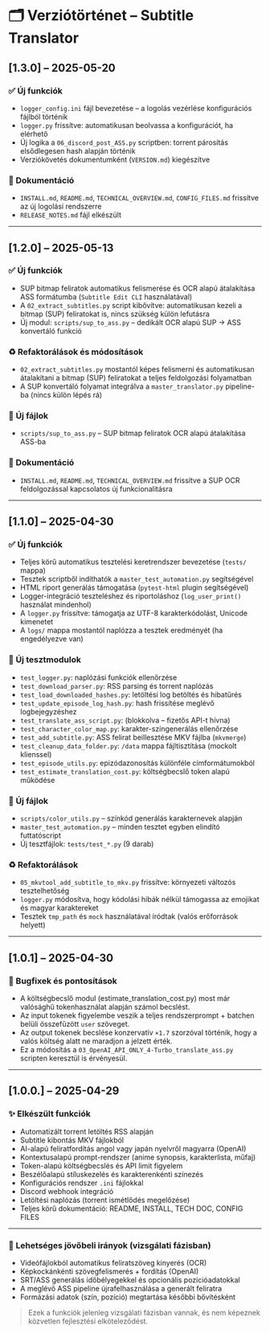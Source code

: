 # 🗂️ Verziótörténet – Subtitle Translator

## \[1.3.0] – 2025-05-20

### ✅ Új funkciók

* `logger_config.ini` fájl bevezetése – a logolás vezérlése konfigurációs fájlból történik
* `logger.py` frissítve: automatikusan beolvassa a konfigurációt, ha elérhető
* Új logika a `06_discord_post_ASS.py` scriptben: torrent párosítás elsődlegesen hash alapján történik
* Verziókövetés dokumentumként (`VERSION.md`) kiegészítve

### 📄 Dokumentáció

* `INSTALL.md`, `README.md`, `TECHNICAL_OVERVIEW.md`, `CONFIG_FILES.md` frissítve az új logolási rendszerre
* `RELEASE_NOTES.md` fájl elkészült

---

## \[1.2.0] – 2025-05-13

### ✅ Új funkciók

* SUP bitmap feliratok automatikus felismerése és OCR alapú átalakítása ASS formátumba (`Subtitle Edit CLI` használatával)
* A `02_extract_subtitles.py` script kibővítve: automatikusan kezeli a bitmap (SUP) feliratokat is, nincs szükség külön lefutásra
* Új modul: `scripts/sup_to_ass.py` – dedikált OCR alapú SUP → ASS konvertáló funkció

### ♻️ Refaktorálások és módosítások

* `02_extract_subtitles.py` mostantól képes felismerni és automatikusan átalakítani a bitmap (SUP) feliratokat a teljes feldolgozási folyamatban
* A SUP konvertáló folyamat integrálva a `master_translator.py` pipeline-ba (nincs külön lépés rá)

### 📂 Új fájlok

* `scripts/sup_to_ass.py` – SUP bitmap feliratok OCR alapú átalakítása ASS-ba

### 📄 Dokumentáció

* `INSTALL.md`, `README.md`, `TECHNICAL_OVERVIEW.md` frissítve a SUP OCR feldolgozással kapcsolatos új funkcionalitásra

---

## \[1.1.0] – 2025-04-30

### ✅ Új funkciók

* Teljes körű automatikus tesztelési keretrendszer bevezetése (`tests/` mappa)
* Tesztek scriptből indíthatók a `master_test_automation.py` segítségével
* HTML riport generálás támogatása (`pytest-html` plugin segítségével)
* Logger-integráció teszteléshez és riportoláshoz (`log_user_print()` használat mindenhol)
* A `logger.py` frissítve: támogatja az UTF-8 karakterkódolást, Unicode kimenetet
* A `logs/` mappa mostantól naplózza a tesztek eredményét (ha engedélyezve van)

### 🥪 Új tesztmodulok

* `test_logger.py`: naplózási funkciók ellenőrzése
* `test_download_parser.py`: RSS parsing és torrent naplózás
* `test_load_downloaded_hashes.py`: letöltési log betöltés és hibatűrés
* `test_update_episode_log_hash.py`: hash frissítése meglévő logbejegyzéshez
* `test_translate_ass_script.py`: (blokkolva – fizetős API-t hívna)
* `test_character_color_map.py`: karakter-színgenerálás ellenőrzése
* `test_add_subtitle.py`: ASS felirat beillesztése MKV fájlba (`mkvmerge`)
* `test_cleanup_data_folder.py`: `/data` mappa fájltisztítása (mockolt klienssel)
* `test_episode_utils.py`: epizódazonosítás különféle címformátumokból
* `test_estimate_translation_cost.py`: költségbecslő token alapú működése

### 📂 Új fájlok

* `scripts/color_utils.py` – színkód generálás karakternevek alapján
* `master_test_automation.py` – minden tesztet egyben elindító futtatóscript
* Új tesztfájlok: `tests/test_*.py` (9 darab)

### ♻️ Refaktorálások

* `05_mkvtool_add_subtitle_to_mkv.py` frissítve: környezeti változós tesztelhetőség
* `logger.py` módosítva, hogy kódolási hibák nélkül támogassa az emojikat és magyar karaktereket
* Tesztek `tmp_path` és `mock` használatával íródtak (valós erőforrások helyett)

---

## \[1.0.1] – 2025-04-30

### 🚗 Bugfixek és pontosítások

* A költségbecslő modul (estimate\_translation\_cost.py) most már valósághű tokenhasználat alapján számol becslést.
* Az input tokenek figyelembe veszik a teljes rendszerprompt + batchen belüli összefűzött `user` szöveget.
* Az output tokenek becslése konzervatív `×1.7` szorzóval történik, hogy a valós költség alatt ne maradjon a jelzett érték.
* Ez a módosítás a `03_OpenAI_API_ONLY_4-Turbo_translate_ass.py` scripten keresztül is érvényesül.

---

## \[1.0.0.] – 2025-04-29

### ✨ Elkészült funkciók

* Automatizált torrent letöltés RSS alapján
* Subtitle kibontás MKV fájlokból
* AI-alapú feliratfordítás angol vagy japán nyelvről magyarra (OpenAI)
* Kontextusalapú prompt-rendszer (anime synopsis, karakterlista, műfaj)
* Token-alapú költségbecslés és API limit figyelem
* Beszélőalapú stíluskezelés és karakterenkénti színezés
* Konfigurációs rendszer `.ini` fájlokkal
* Discord webhook integráció
* Letöltési naplózás (torrent ismétlődés megelőzése)
* Teljes körű dokumentáció: README, INSTALL, TECH DOC, CONFIG FILES

---

### 🔭 Lehetséges jövőbeli irányok (vizsgálati fázisban)

* Videófájlokból automatikus feliratszöveg kinyerés (OCR)
* Képkockánkénti szövegfelismerés + fordítás (OpenAI)
* SRT/ASS generálás időbélyegekkel és opcionális pozícióadatokkal
* A meglévő ASS pipeline újrafelhasználása a generált feliratra
* Formázási adatok (szín, pozíció) megtartása későbbi bővítésként

> Ezek a funkciók jelenleg vizsgálati fázisban vannak, és nem képeznek közvetlen fejlesztési elköteleződést.
